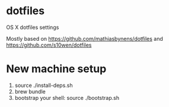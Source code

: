 dotfiles
========

OS X dotfiles settings

Mostly based on https://github.com/mathiasbynens/dotfiles and https://github.com/s10wen/dotfiles

# New machine setup
1. source ./install-deps.sh
2. brew bundle
3. bootstrap your shell:
    source ./bootstrap.sh


